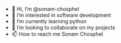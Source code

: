 - 👋 Hi, I’m @sonam-chosphel
- 👀 I’m interested in software development
- 🌱 I’m currently learning python
- 💞️ I’m looking to collaborate on my projects
- 📫 How to reach me Sonam Chosphel
  
  

<!---
sonam-chosphel/sonam-chosphel is a ✨ special ✨ repository because its `README.md` (this file) appears on your GitHub profile.
You can click the Preview link to take a look at your changes.
--->
